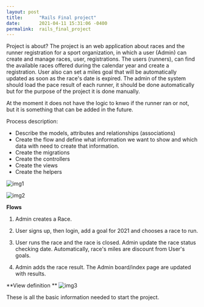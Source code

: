 ```yaml
---
layout: post
title:      "Rails Final project"
date:       2021-04-11 15:31:06 -0400
permalink:  rails_final_project
---
```



Project is about?
The project is an web application about races and the runner registration for a sport organization, in which a user (Admin) can create and manage races, user, registrations. The users (runners), can find the available races offered during the calendar year and create a registration. 
User also can set a miles goal that will be automatically updated as soon as the race's date is expired. The admin of the system should load the pace result of each runner, it should be done automatically but for the purpose of the project it is done manually.

At the moment it does not have the logic to knwo if the runner ran or not, but it is something that can be added in the future.

Process description:
* Describe the models, attributes and relationships (associations)
* Create the flow and define what information we want to show and which data with need to create that information.
* Create the migrations 
* Create the controllers
* Create the views
* Create the helpers 


![img1](https://www.redhikari.com/clients/learnco/Rails-blog-1.jpg)



![img2](https://www.redhikari.com/clients/learnco/Rails-blog-2.jpg)



**Flows**

1) Admin creates a Race.

2) User signs up, then login, add a goal for 2021 and chooses a race to run.

3) User runs the race and the race is closed. Admin update the race status checking date. Automatically, race's miles are discount from User's goals.

4) Admin adds the race result. The Admin board/index page are updated with results.


**View definition
**
![img3](https://www.redhikari.com/clients/learnco/Rails-blog-3.jpg)

These is all the basic information needed to start the project.










